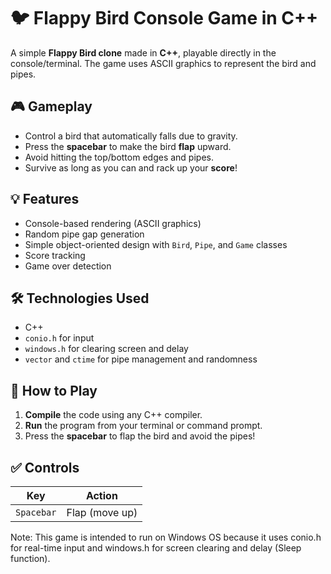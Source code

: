 # 🐦 Flappy Bird Console Game in C++

A simple **Flappy Bird clone** made in **C++**, playable directly in the console/terminal. The game uses ASCII graphics to represent the bird and pipes.

## 🎮 Gameplay

- Control a bird that automatically falls due to gravity.
- Press the **spacebar** to make the bird **flap** upward.
- Avoid hitting the top/bottom edges and pipes.
- Survive as long as you can and rack up your **score**!

## 💡 Features

- Console-based rendering (ASCII graphics)
- Random pipe gap generation
- Simple object-oriented design with `Bird`, `Pipe`, and `Game` classes
- Score tracking
- Game over detection

## 🛠️ Technologies Used

- C++
- `conio.h` for input
- `windows.h` for clearing screen and delay
- `vector` and `ctime` for pipe management and randomness

## 🧩 How to Play

1. **Compile** the code using any C++ compiler.
2. **Run** the program from your terminal or command prompt.
3. Press the **spacebar** to flap the bird and avoid the pipes!

## ✅ Controls

| Key        | Action            |
|------------|-------------------|
| `Spacebar` | Flap (move up)    |

Note: This game is intended to run on Windows OS because it uses conio.h for real-time input and windows.h for screen clearing and delay (Sleep function).


